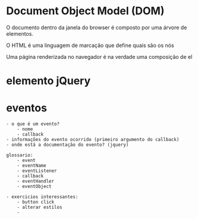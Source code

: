 # Document Object Model (DOM)

O documento dentro da janela do browser é composto por uma árvore de elementos.


O HTML é uma linguagem de marcação que define quais são os nós

Uma página renderizada no navegador é na verdade uma composição de el



# elemento jQuery

# eventos
	- o que é um evento?
		- nome
		- callback
	- informações do evento ocorrido (primeiro argumento do callback)
	- onde está a documentação do evento? (jquery)

	glossario:
		- event
		- eventName
		- eventListener
		- callback
		- eventHandler
		- eventObject

	- exercicios interessantes:
		- button click
		- alterar estilos
		- 

# 
